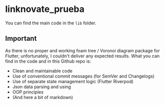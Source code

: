 # linknovate_prueba

You can find the main code in the ```lib``` folder.

## Important

As there is no proper and working foam tree / Voronoi diagram package for Flutter, unfortunately, I couldn't deliver any expected results.
What you can find in the code and in this Github repo is:
* Clean and maintainable code
* Use of conventional commit messages (for SemVer and Changelogs)
* Use of separate state management logic (Flutter Riverpod)
* Json data parsing and using
* OOP principles
* (And here a bit of markdown)
